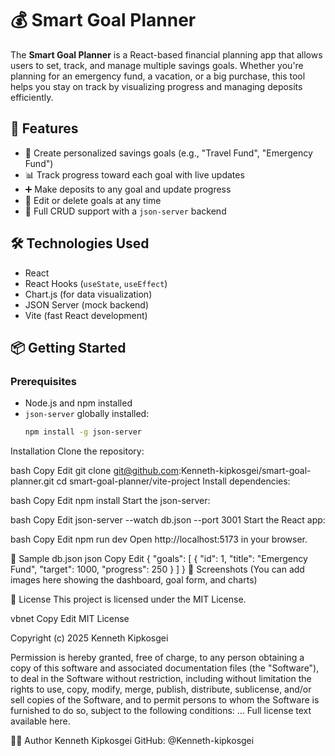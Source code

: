 # 💰 Smart Goal Planner

The **Smart Goal Planner** is a React-based financial planning app that allows users to set, track, and manage multiple savings goals. Whether you're planning for an emergency fund, a vacation, or a big purchase, this tool helps you stay on track by visualizing progress and managing deposits efficiently.

## 🚀 Features

- 🎯 Create personalized savings goals (e.g., "Travel Fund", "Emergency Fund")
- 📊 Track progress toward each goal with live updates
- ➕ Make deposits to any goal and update progress
- 📝 Edit or delete goals at any time
- 🔄 Full CRUD support with a `json-server` backend

## 🛠️ Technologies Used

- React
- React Hooks (`useState`, `useEffect`)
- Chart.js (for data visualization)
- JSON Server (mock backend)
- Vite (fast React development)

## 📦 Getting Started

### Prerequisites

- Node.js and npm installed
- `json-server` globally installed:
  ```bash
  npm install -g json-server
Installation
Clone the repository:

bash
Copy
Edit
git clone git@github.com:Kenneth-kipkosgei/smart-goal-planner.git
cd smart-goal-planner/vite-project
Install dependencies:

bash
Copy
Edit
npm install
Start the json-server:

bash
Copy
Edit
json-server --watch db.json --port 3001
Start the React app:

bash
Copy
Edit
npm run dev
Open http://localhost:5173 in your browser.

🧪 Sample db.json
json
Copy
Edit
{
  "goals": [
    {
      "id": 1,
      "title": "Emergency Fund",
      "target": 1000,
      "progress": 250
    }
  ]
}
📸 Screenshots
(You can add images here showing the dashboard, goal form, and charts)

📄 License
This project is licensed under the MIT License.

vbnet
Copy
Edit
MIT License

Copyright (c) 2025 Kenneth Kipkosgei

Permission is hereby granted, free of charge, to any person obtaining a copy
of this software and associated documentation files (the "Software"), to deal
in the Software without restriction, including without limitation the rights to
use, copy, modify, merge, publish, distribute, sublicense, and/or sell copies
of the Software, and to permit persons to whom the Software is furnished to do
so, subject to the following conditions:
...
Full license text available here.

👨‍💻 Author
Kenneth Kipkosgei
GitHub: @Kenneth-kipkosgei

